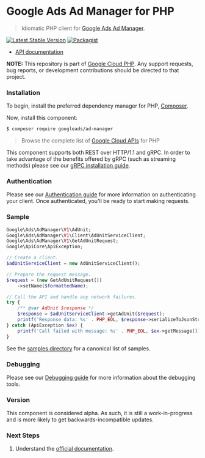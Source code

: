 # Google Ads Ad Manager for PHP

> Idiomatic PHP client for [Google Ads Ad Manager](https://developers.google.com/ad-manager).

[![Latest Stable Version](https://poser.pugx.org/googleads/ad-manager/v/stable)](https://packagist.org/packages/googleads/ad-manager) [![Packagist](https://img.shields.io/packagist/dm/googleads/ad-manager.svg)](https://packagist.org/packages/googleads/ad-manager)

* [API documentation](https://cloud.google.com/php/docs/reference/googleads/ad-manager/latest)

**NOTE:** This repository is part of [Google Cloud PHP](https://github.com/googleapis/google-cloud-php). Any
support requests, bug reports, or development contributions should be directed to
that project.

### Installation

To begin, install the preferred dependency manager for PHP, [Composer](https://getcomposer.org/).

Now, install this component:

```sh
$ composer require googleads/ad-manager
```

> Browse the complete list of [Google Cloud APIs](https://cloud.google.com/php/docs/reference)
> for PHP

This component supports both REST over HTTP/1.1 and gRPC. In order to take advantage of the benefits
offered by gRPC (such as streaming methods) please see our
[gRPC installation guide](https://cloud.google.com/php/grpc).

### Authentication

Please see our [Authentication guide](https://github.com/googleapis/google-cloud-php/blob/main/AUTHENTICATION.md) for more information
on authenticating your client. Once authenticated, you'll be ready to start making requests.

### Sample

```php
Google\Ads\AdManager\V1\AdUnit;
Google\Ads\AdManager\V1\Client\AdUnitServiceClient;
Google\Ads\AdManager\V1\GetAdUnitRequest;
Google\ApiCore\ApiException;

// Create a client.
$adUnitServiceClient = new AdUnitServiceClient();

// Prepare the request message.
$request = (new GetAdUnitRequest())
    ->setName($formattedName);

// Call the API and handle any network failures.
try {
    /** @var AdUnit $response */
    $response = $adUnitServiceClient->getAdUnit($request);
    printf('Response data: %s' . PHP_EOL, $response->serializeToJsonString());
} catch (ApiException $ex) {
    printf('Call failed with message: %s' . PHP_EOL, $ex->getMessage());
}
```

See the [samples directory](https://github.com/googleapis/php-ads-ad-manager/tree/main/samples) for a canonical list of samples.

### Debugging

Please see our [Debugging guide](https://github.com/googleapis/google-cloud-php/blob/main/DEBUG.md)
for more information about the debugging tools.

### Version

This component is considered alpha. As such, it is still a work-in-progress and is more likely to get backwards-incompatible updates.

### Next Steps

1. Understand the [official documentation](https://developers.google.com/ad-manager/api/beta).
